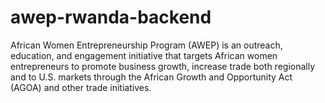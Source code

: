 # awep-rwanda-backend
African Women Entrepreneurship Program (AWEP) is an outreach, education, and engagement initiative that targets African women entrepreneurs to promote business growth, increase trade both regionally and to U.S. markets through the African Growth and Opportunity Act (AGOA) and other trade initiatives.
